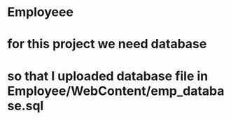 # Employeee

# for this project we need database 
# so that I uploaded database file in Employee/WebContent/emp_database.sql

